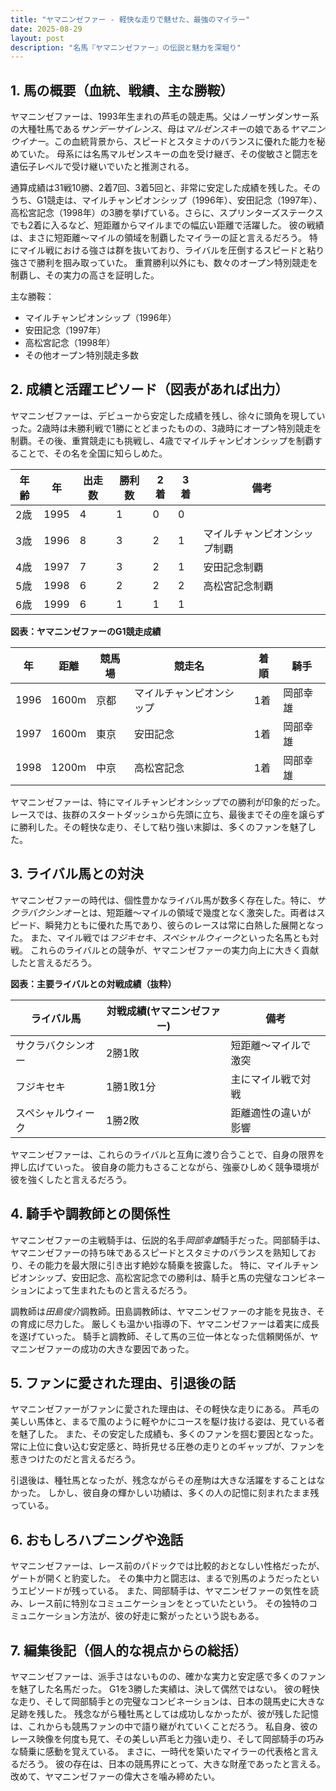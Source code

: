 ```yaml
---
title: "ヤマニンゼファー - 軽快な走りで魅せた、最強のマイラー"
date: 2025-08-29
layout: post
description: "名馬『ヤマニンゼファー』の伝説と魅力を深堀り"
---
```


## 1. 馬の概要（血統、戦績、主な勝鞍）

ヤマニンゼファーは、1993年生まれの芦毛の競走馬。父はノーザンダンサー系の大種牡馬である*サンデーサイレンス*、母は*マルゼンスキー*の娘である*ヤマニンウイナー*。この血統背景から、スピードとスタミナのバランスに優れた能力を秘めていた。  母系には名馬マルゼンスキーの血を受け継ぎ、その俊敏さと闘志を遺伝子レベルで受け継いでいたと推測される。  

通算成績は31戦10勝、2着7回、3着5回と、非常に安定した成績を残した。そのうち、G1競走は、マイルチャンピオンシップ（1996年）、安田記念（1997年）、高松宮記念（1998年）の3勝を挙げている。さらに、スプリンターズステークスでも2着に入るなど、短距離からマイルまでの幅広い距離で活躍した。  彼の戦績は、まさに短距離～マイルの領域を制覇したマイラーの証と言えるだろう。  特にマイル戦における強さは群を抜いており、ライバルを圧倒するスピードと粘り強さで勝利を掴み取っていた。  重賞勝利以外にも、数々のオープン特別競走を制覇し、その実力の高さを証明した。


主な勝鞍：

* マイルチャンピオンシップ（1996年）
* 安田記念（1997年）
* 高松宮記念（1998年）
* その他オープン特別競走多数


## 2. 成績と活躍エピソード（図表があれば出力）

ヤマニンゼファーは、デビューから安定した成績を残し、徐々に頭角を現していった。2歳時は未勝利戦で1勝にとどまったものの、3歳時にオープン特別競走を制覇。その後、重賞競走にも挑戦し、4歳でマイルチャンピオンシップを制覇することで、その名を全国に知らしめた。

| 年齢 | 年 | 出走数 | 勝利数 | 2着 | 3着 | 備考 |
|---|---|---|---|---|---|---|
| 2歳 | 1995 | 4 | 1 | 0 | 0 |  |
| 3歳 | 1996 | 8 | 3 | 2 | 1 | マイルチャンピオンシップ制覇 |
| 4歳 | 1997 | 7 | 3 | 2 | 1 | 安田記念制覇 |
| 5歳 | 1998 | 6 | 2 | 2 | 2 | 高松宮記念制覇 |
| 6歳 | 1999 | 6 | 1 | 1 | 1 |  |


**図表：ヤマニンゼファーのG1競走成績**

| 年 | 距離 | 競馬場 | 競走名 | 着順 | 騎手 |
|---|---|---|---|---|---|
| 1996 | 1600m | 京都 | マイルチャンピオンシップ | 1着 |  岡部幸雄 |
| 1997 | 1600m | 東京 | 安田記念 | 1着 | 岡部幸雄 |
| 1998 | 1200m | 中京 | 高松宮記念 | 1着 |  岡部幸雄 |


ヤマニンゼファーは、特にマイルチャンピオンシップでの勝利が印象的だった。レースでは、抜群のスタートダッシュから先頭に立ち、最後までその座を譲らずに勝利した。その軽快な走り、そして粘り強い末脚は、多くのファンを魅了した。


## 3. ライバル馬との対決

ヤマニンゼファーの時代は、個性豊かなライバル馬が数多く存在した。特に、*サクラバクシンオー*とは、短距離～マイルの領域で幾度となく激突した。両者はスピード、瞬発力ともに優れた馬であり、彼らのレースは常に白熱した展開となった。  また、マイル戦では*フジキセキ*、*スペシャルウィーク*といった名馬とも対戦。  これらのライバルとの競争が、ヤマニンゼファーの実力向上に大きく貢献したと言えるだろう。

**図表：主要ライバルとの対戦成績（抜粋）**

| ライバル馬 | 対戦成績(ヤマニンゼファー) | 備考 |
|---|---|---|
| サクラバクシンオー | 2勝1敗 | 短距離～マイルで激突 |
| フジキセキ | 1勝1敗1分 | 主にマイル戦で対戦 |
| スペシャルウィーク | 1勝2敗 | 距離適性の違いが影響 |


ヤマニンゼファーは、これらのライバルと互角に渡り合うことで、自身の限界を押し広げていった。  彼自身の能力もさることながら、強豪ひしめく競争環境が彼を強くしたと言えるだろう。


## 4. 騎手や調教師との関係性

ヤマニンゼファーの主戦騎手は、伝説的名手*岡部幸雄*騎手だった。岡部騎手は、ヤマニンゼファーの持ち味であるスピードとスタミナのバランスを熟知しており、その能力を最大限に引き出す絶妙な騎乗を披露した。  特に、マイルチャンピオンシップ、安田記念、高松宮記念での勝利は、騎手と馬の完璧なコンビネーションによって生まれたものと言えるだろう。

調教師は*田島俊介*調教師。田島調教師は、ヤマニンゼファーの才能を見抜き、その育成に尽力した。  厳しくも温かい指導の下、ヤマニンゼファーは着実に成長を遂げていった。  騎手と調教師、そして馬の三位一体となった信頼関係が、ヤマニンゼファーの成功の大きな要因であった。


## 5. ファンに愛された理由、引退後の話

ヤマニンゼファーがファンに愛された理由は、その軽快な走りにある。  芦毛の美しい馬体と、まるで風のように軽やかにコースを駆け抜ける姿は、見ている者を魅了した。  また、その安定した成績も、多くのファンを掴む要因となった。  常に上位に食い込む安定感と、時折見せる圧巻の走りとのギャップが、ファンを惹きつけたのだと言えるだろう。

引退後は、種牡馬となったが、残念ながらその産駒は大きな活躍をすることはなかった。  しかし、彼自身の輝かしい功績は、多くの人の記憶に刻まれたまま残っている。


## 6. おもしろハプニングや逸話

ヤマニンゼファーは、レース前のパドックでは比較的おとなしい性格だったが、ゲートが開くと豹変した。  その集中力と闘志は、まるで別馬のようだったというエピソードが残っている。  また、岡部騎手は、ヤマニンゼファーの気性を読み、レース前に特別なコミュニケーションをとっていたという。  その独特のコミュニケーション方法が、彼の好走に繋がったという説もある。


## 7. 編集後記（個人的な視点からの総括）

ヤマニンゼファーは、派手さはないものの、確かな実力と安定感で多くのファンを魅了した名馬だった。  G1を3勝した実績は、決して偶然ではない。  彼の軽快な走り、そして岡部騎手との完璧なコンビネーションは、日本の競馬史に大きな足跡を残した。  残念ながら種牡馬としては成功しなかったが、彼が残した記憶は、これからも競馬ファンの中で語り継がれていくことだろう。  私自身、彼のレース映像を何度も見て、その美しい芦毛と力強い走り、そして岡部騎手の巧みな騎乗に感動を覚えている。  まさに、一時代を築いたマイラーの代表格と言えるだろう。  彼の存在は、日本の競馬界にとって、大きな財産であったと言える。  改めて、ヤマニンゼファーの偉大さを噛み締めたい。

